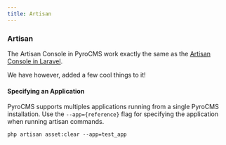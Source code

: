 ```yaml
---
title: Artisan
---
```


### Artisan

The Artisan Console in PyroCMS work exactly the same as the [Artisan Console in Laravel](https://laravel.com/docs/5.3/artisan).

We have however, added a few cool things to it!

#### Specifying an Application

PyroCMS supports multiples applications running from a single PyroCMS installation. Use the `--app={reference}` flag for specifying the application when running artisan commands.

    php artisan asset:clear --app=test_app
